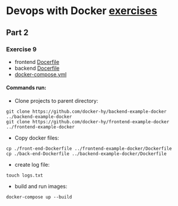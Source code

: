 # Devops with Docker [exercises](https://devopswithdocker.com/exercises/)

## Part 2

### Exercise 9
- frontend [Docerfile](front-end-Dockerfile)
- backend [Docerfile](back-end-Dockerfile)
- [docker-compose.yml](docker-compose.yml)

#### Commands run:
- Clone projects to parent directory:
```
git clone https://github.com/docker-hy/backend-example-docker ../backend-example-docker
git clone https://github.com/docker-hy/frontend-example-docker ../frontend-example-docker
```

- Copy docker files:
```
cp ./front-end-Dockerfile ../frontend-example-docker/Dockerfile
cp ./back-end-Dockerfile ../backend-example-docker/Dockerfile
```

- create log file:
```
touch logs.txt
```

- build and run images:
```
docker-compose up --build
```
